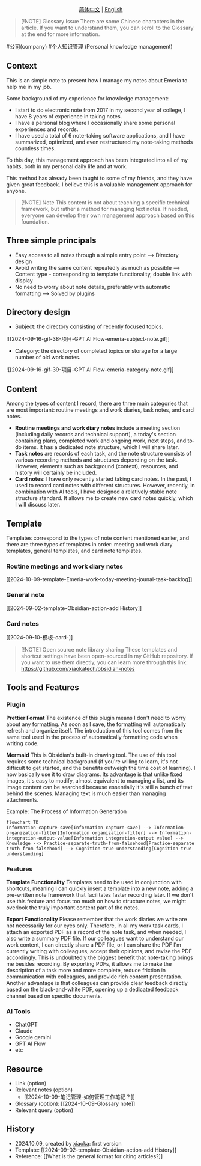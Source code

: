 <p align="center">
  <a href="https://github.com/xiaokatech/obsidian-notes/blob/master/2024-10-09-%E7%AC%94%E8%AE%B0%E7%AE%A1%E7%90%86-%E5%A6%82%E4%BD%95%E7%AE%A1%E7%90%86%E5%B7%A5%E4%BD%9C%E7%AC%94%E8%AE%B0%EF%BC%9F.md">简体中文</a> |
  <a href="https://github.com/xiaokatech/obsidian-notes/blob/master/2024-10-09-Note%20management-How%20to%20manage%20work%20notes%20%3F.md">English</a>
</p>

> [!NOTE] Glossary Issue
> There are some Chinese characters in the article. If you want to understand them, you can scroll to the Glossary at the end for more information.

#公司(company) #个人知识管理 (Personal knowledge management)

## Context

This is an simple note to present how I manage my notes about Emeria to help me in my job.

Some background of my experience for knowledge management:

- I start to do electronic note from 2017 in my second year of college, I have 8 years of experience in taking notes.
- I have a personal blog where I occasionally share some personal experiences and records.
- I have used a total of 6 note-taking software applications, and I have summarized, optimized, and even restructured my note-taking methods countless times.

To this day, this management approach has been integrated into all of my habits, both in my personal daily life and at work.

This method has already been taught to some of my friends, and they have given great feedback. I believe this is a valuable management approach for anyone.

> [!NOTE] Note
> This content is not about teaching a specific technical framework, but rather a method for managing text notes. If needed, everyone can develop their own management approach based on this foundation.

## Three simple principals

- Easy access to all notes through a simple entry point --> Directory design
- Avoid writing the same content repeatedly as much as possible --> Content type - corresponding to template functionality, double link with display
- No need to worry about note details, preferably with automatic formatting --> Solved by plugins

## Directory design

- Subject: the directory consisting of recently focused topics.

![[2024-09-16-gif-38-项目-GPT AI Flow-emeria-subject-note.gif]]

- Category: the directory of completed topics or storage for a large number of old work notes.

![[2024-09-16-gif-39-项目-GPT AI Flow-emeria-category-note.gif]]

## Content

Among the types of content I record, there are three main categories that are most important: routine meetings and work diaries, task notes, and card notes.

- **Routine meetings and work diary notes** include a meeting section (including daily records and technical support), a today's section containing plans, completed work and ongoing work, next steps, and to-do items. It has a dedicated note structure, which I will share later.
- **Task notes** are records of each task, and the note structure consists of various recording methods and structures depending on the task. However, elements such as background (context), resources, and history will certainly be included.
- **Card notes**: I have only recently started taking card notes. In the past, I used to record card notes with different structures. However, recently, in combination with AI tools, I have designed a relatively stable note structure standard. It allows me to create new card notes quickly, which I will discuss later.

## Template

Templates correspond to the types of note content mentioned earlier, and there are three types of templates in order: meeting and work diary templates, general templates, and card note templates.

### Routine meetings and work diary notes

[[2024-10-09-template-Emeria-work-today-meeting-jounal-task-backlog]]

### General note

[[2024-09-02-template-Obsidian-action-add History]]

### Card notes

[[2024-09-10-模板-card-<subject>]]

> [!NOTE] Open source note library sharing
> These templates and shortcut settings have been open-sourced in my GitHub repository. If you want to use them directly, you can learn more through this link: https://github.com/xiaokatech/obsidian-notes

## Tools and Features

### Plugin

**Prettier Format**
The existence of this plugin means I don't need to worry about any formatting. As soon as I save, the formatting will automatically refresh and organize itself. The introduction of this tool comes from the same tool used in the process of automatically formatting code when writing code.

**Mermaid**
This is Obsidian's built-in drawing tool. The use of this tool requires some technical background (if you're willing to learn, it's not difficult to get started, and the benefits outweigh the time cost of learning). I now basically use it to draw diagrams. Its advantage is that unlike fixed images, it's easy to modify, almost equivalent to managing a list, and its image content can be searched because essentially it's still a bunch of text behind the scenes. Managing text is much easier than managing attachments.

Example: The Process of Information Generation

```mermaid
flowchart TD
Information-capture-save[Information capture-save] --> Information-organization-filter[Information organization-filter] --> Information-integration-output-value[Information integration-output value] --> Knowledge --> Practice-separate-truth-from-falsehood[Practice-separate truth from falsehood] --> Cognition-true-understanding[Cognition-true understanding]
```

### Features

**Template Functionality**
Templates need to be used in conjunction with shortcuts, meaning I can quickly insert a template into a new note, adding a pre-written note framework that facilitates faster recording later. If we don't use this feature and focus too much on how to structure notes, we might overlook the truly important content part of the notes.

**Export Functionality**
Please remember that the work diaries we write are not necessarily for our eyes only. Therefore, in all my work task cards, I attach an exported PDF as a record of the note task, and when needed, I also write a summary PDF file. If our colleagues want to understand our work content, I can directly share a PDF file, or I can share the PDF I'm currently writing with colleagues, accept their opinions, and revise the PDF accordingly.
This is undoubtedly the biggest benefit that note-taking brings me besides recording. By exporting PDFs, it allows me to make the description of a task more and more complete, reduce friction in communication with colleagues, and provide rich content presentation.
Another advantage is that colleagues can provide clear feedback directly based on the black-and-white PDF, opening up a dedicated feedback channel based on specific documents.

### AI Tools

- ChatGPT
- Claude
- Google gemini
- GPT AI Flow
- etc

## Resource

- Link (option)
- Relevant notes (option)
    - [[2024-10-09-笔记管理-如何管理工作笔记？]]
- Glossary (option): [[2024-10-09-Glossary note]]
- Relevant query (option)

## History

- 2024.10.09, created by [xiaoka](https://www.xiaokaup.com/): first version
- Template: [[2024-09-02-template-Obsidian-action-add History]]
- Reference: [[What is the general format for citing articles?]]
